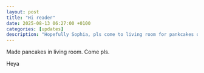 ```yaml
---
layout: post
title: "Hi reader"
date: 2025-08-13 06:27:00 +0100
categories: [updates]
description: "Hopefully Sophia, pls come to living room for pankcakes or I will bring them to you"
---
```

Made pancakes in living room. Come pls. 
<!--more-->
Heya 
